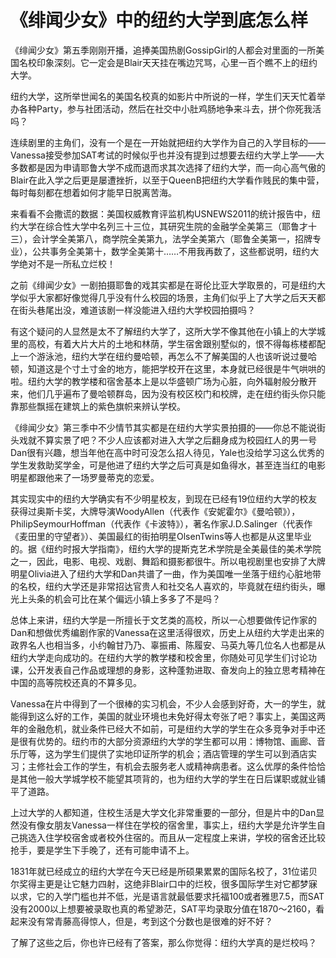 # 《绯闻少女》中的纽约大学到底怎么样

《绯闻少女》第五季刚刚开播，追捧美国热剧GossipGirl的人都会对里面的一所美国名校印象深刻。它一定会是Blair天天挂在嘴边咒骂，心里一百个瞧不上的纽约大学。

纽约大学，这所举世闻名的美国名校真的如影片中所说的一样，学生们天天忙着举办各种Party，参与社团活动，然后在社交中小肚鸡肠地争来斗去，拼个你死我活吗？

连续剧里的主角们，没有一个是在一开始就把纽约大学作为自己的入学目标的——Vanessa接受参加SAT考试的时候似乎也并没有提到过想要去纽约大学上学——大多数都是因为申请耶鲁大学不成而退而求其次选择了纽约大学，而一向心高气傲的Blair在此入学之后更是屡遭挫折，以至于QueenB把纽约大学看作贱民的集中营，每时每刻都在想着如何才能早日脱离苦海。

来看看不会撒谎的数据：美国权威教育评监机构USNEWS2011的统计报告中，纽约大学在综合性大学中名列三十三位，其研究生院的金融学全美第三（耶鲁才十三），会计学全美第八，商学院全美第九，法学全美第六（耶鲁全美第一，招牌专业），公共事务全美第十，数学全美第十……不用我再数了，这些都说明，纽约大学绝对不是一所私立烂校！

之前《绯闻少女》一剧拍摄耶鲁的戏其实都是在哥伦比亚大学取景的，可是纽约大学似乎大家都好像觉得几乎没有什么校园的场景，主角们似乎上了大学之后天天都在街头巷尾出没，难道该剧一样没能进入纽约大学校园拍摄吗？

有这个疑问的人显然是太不了解纽约大学了，这所大学不像其他在小镇上的大学城里的高校，有着大片大片的土地和林荫，学生宿舍跟别墅似的，恨不得每栋楼都配上一个游泳池，纽约大学在纽约曼哈顿，再怎么不了解美国的人也该听说过曼哈顿，知道这是个寸土寸金的地方，能把学校开在这里，本身就已经很是牛气哄哄的啦。纽约大学的教学楼和宿舍基本上是以华盛顿广场为心脏，向外辐射般分散开来，他们几乎遍布了曼哈顿群岛，因为没有校区校门和校牌，走在纽约街头你只能靠那些飘摇在建筑上的紫色旗帜来辨认学校。

《绯闻少女》第三季中不少情节其实都是在纽约大学实景拍摄的——你总不能说街头戏就不算实景了吧？不少人应该都对进入大学之后翻身成为校园红人的男一号Dan很有兴趣，想当年他在高中时可没怎么招人待见，Yale也没给学习这么优秀的学生发救助奖学金，可是他进了纽约大学之后可真是如鱼得水，甚至连当红的电影明星都跟他来了一场罗曼蒂克的恋爱。

其实现实中的纽约大学确实有不少明星校友，到现在已经有19位纽约大学的校友获得过奥斯卡奖，大牌导演WoodyAllen（代表作《安妮霍尔》《曼哈顿》），PhilipSeymourHoffman（代表作《卡波特》），著名作家J.D.Salinger（代表作《麦田里的守望者》）、美国最红的街拍明星OlsenTwins等人也都是从这里毕业的。据《纽约时报大学指南》，纽约大学的提斯克艺术学院是全美最佳的美术学院之一，因此，电影、电视、戏剧、舞蹈和摄影都很牛。所以电视剧里也安排了大牌明星Olivia进入了纽约大学和Dan共谱了一曲，作为美国唯一坐落于纽约心脏地带的名校，纽约大学还是非常招达官贵人和社交名人喜欢的，毕竟就在纽约街头，曝光上头条的机会可比在某个偏远小镇上多多了不是吗？

总体上来讲，纽约大学是一所擅长于文艺类的高校，所以一心想要做传记作家的Dan和想做优秀编剧作家的Vanessa在这里活得很欢，历史上从纽约大学走出来的政界名人也相当多，小约翰甘乃乃、辜振甫、陈履安、马英九等几位名人也都是从纽约大学走向成功的。在纽约大学的教学楼和校舍里，你随处可见学生们讨论功课，公开发表自己作品或理想的身影，这种蓬勃进取、奋发向上的独立思考精神在中国的高等院校还真的不算多见。

Vanessa在片中得到了一个很棒的实习机会，不少人会感到好奇，大一的学生，就能得到这么好的工作，美国的就业环境也未免好得太夸张了吧？事实上，美国这两年的金融危机，就业条件已经大不如前，可是纽约大学的学生在众多竞争对手中还是很有优势的。纽约市的大部分资源纽约大学的学生都可以用：博物馆、画廊、音乐厅等，这为学生们提供了实地印证所学的机会；酒店管理的学生可以到酒店实习；主修社会工作的学生，有机会去服务老人或精神病患者。这么优厚的条件恰恰是其他一般大学城学校不能望其项背的，也为纽约大学的学生在日后谋职或就业铺平了道路。

上过大学的人都知道，住校生活是大学文化非常重要的一部分，但是片中的Dan显然没有像女朋友Vanessa一样住在学校的宿舍里，事实上，纽约大学是允许学生自己挑选入住学校宿舍或者校外住宿的。而且从一定程度上来讲，学校的宿舍还比较抢手，要是学生下手晚了，还有可能申请不上。

1831年就已经成立的纽约大学在今天已经是所硕果累累的国际名校了，31位诺贝尔奖得主更是让它魅力四射，这绝非Blair口中的烂校，很多国际学生对它都梦寐以求，它的入学门槛也并不低，光是语言就最低要求托福100或者雅思7.5，而SAT没有2000以上想要被录取也真的希望渺茫，SAT平均录取分值在1870～2160，看起来没有常青藤高得惊人，但是，考到这个分数也是很难的好不好？

了解了这些之后，你也许已经有了答案，那么你觉得：纽约大学真的是烂校吗？
